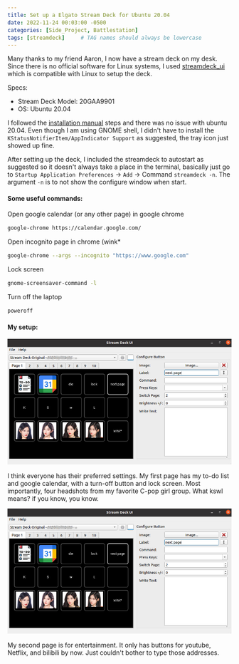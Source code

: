 ```yaml
---
title: Set up a Elgato Stream Deck for Ubuntu 20.04
date: 2022-11-24 00:03:00 -0500
categories: [Side_Project, Battlestation]
tags: [streamdeck]     # TAG names should always be lowercase
---
```


Many thanks to my friend Aaron, I now have a stream deck on my desk. 
Since there is no official software for Linux systems, I used [streamdeck_ui](https://timothycrosley.github.io/streamdeck-ui/) which is compatible with Linux to setup the deck.

Specs:
- Stream Deck Model: 20GAA9901
- OS: Ubuntu 20.04

I followed the [installation manual](https://github.com/timothycrosley/streamdeck-ui/) steps and there was no issue with ubuntu 20.04. Even though I am using GNOME shell, I didn't have to install the `KStatusNotifierItem/AppIndicator Support` as suggested, the tray icon just showed up fine.

After setting up the deck, I included the streamdeck to autostart as suggested so it doesn't always take a place in the terminal, basically just go to `Startup Application Preferences` -> `Add` -> Command `streamdeck -n`. The argument `-n` is to not show the configure window when start.

#### Some useful commands:

Open google calendar (or any other page) in google chrome
```bash
google-chrome https://calendar.google.com/
```
Open incognito page in chrome (wink*
```bash
google-chrome --args --incognito "https://www.google.com"
```
Lock screen
```bash
gnome-screensaver-command -l
```
Turn off the laptop
```bash
poweroff
```

#### My setup:
![stream-deck-setup](/assets/figures/2022-11-24-set-stream-deck-ubuntu01.jpg)

I think everyone has their preferred settings. My first page has my to-do list and google calendar,
with a turn-off button and lock screen. Most importantly, four headshots from my favorite C-pop girl group.
What kswl means? if you know, you know.

![stream-deck-setup](/assets/figures/2022-11-24-set-stream-deck-ubuntu01.jpg)

My second page is for entertainment. It only has buttons for youtube, Netflix, and bilibili by now. Just couldn't bother to type those addresses.